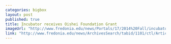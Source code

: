 ```yaml
---
categories: bigbox
layout: post
published: true
title: Incubator receives Oishei Foundation Grant
imageUrl: "http://www.fredonia.edu/news/Portals/17/2014%20Fall/incubator-for-web.jpg"
link: "http://www.fredonia.edu/news/ArchivesSearch/tabid/1101/ctl/ArticleView/mid/1878/articleId/5073/Incubator_receives_Oishei_Foundation_Grant.aspx"
---
```


